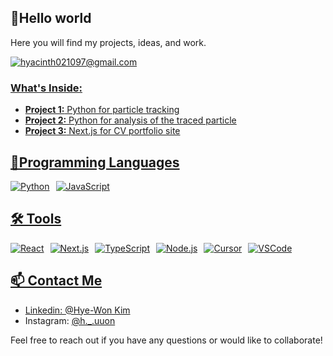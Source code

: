 ## 👋Hello world
Here you will find my projects, ideas, and work.

</div>

<a href="mailto:yeonpmdevelop@gmail.com">
<img src="https://img.shields.io/badge/hyacinth021097p@gmail.com-EA4335?style=for-the-badge&logo=gmail&logoColor=white" alt="hyacinth021097@gmail.com" />

### What's Inside:
- **Project 1:** Python for particle tracking
- **Project 2:** Python for analysis of the traced particle
- **Project 3:** Next.js for CV portfolio site

## 🚀Programming Languages
<div style="display: flex; gap: 10px;">
<img src="https://img.shields.io/badge/Python-3776AB?style=for-the-badge&logo=python&logoColor=white" alt="Python" />
<img src="https://img.shields.io/badge/JavaScript-grey?style=for-the-badge&logo=javascript&logoColor=yellow" alt="JavaScript" />
</div>

## 🛠️ Tools
<div style="display: flex; gap: 10px;">
<img src="https://img.shields.io/badge/React-20232A?style=for-the-badge&logo=react&logoColor=61DAFB" alt="React" />
<img src="https://img.shields.io/badge/Next.js-000000?style=for-the-badge&logo=nextdotjs&logoColor=white" alt="Next.js" />
<img src="https://img.shields.io/badge/TypeScript-007ACC?style=for-the-badge&logo=typescript&logoColor=white" alt="TypeScript" />
<img src="https://img.shields.io/badge/Node.js-339933?style=for-the-badge&logo=nodedotjs&logoColor=white" alt="Node.js" />
<img src="https://img.shields.io/badge/cursor-000000?style=for-the-badge&logo=cursor&logoColor=white" alt="Cursor" />
<img src="https://img.shields.io/badge/VSCode-007ACC?style=for-the-badge&logo=visualstudiocode&logoColor=white" alt="VSCode" />
</div>

## 📫 Contact Me
- Linkedin: [@Hye-Won Kim](https://www.linkedin.com/in/hye-won-kim-a441561ba/)
- Instagram: [@h._.uuon](https://www.instagram.com/h._.uuon/)

Feel free to reach out if you have any questions or would like to collaborate!
